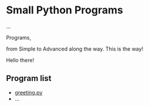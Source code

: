 # Small Python Programs

...

Programs,

from Simple to Advanced along the way. This is the way!

Hello there!



## Program list

* [greeting.py](https://github.com/baus5/small-programs/blob/main/greeting.py)
* ...

